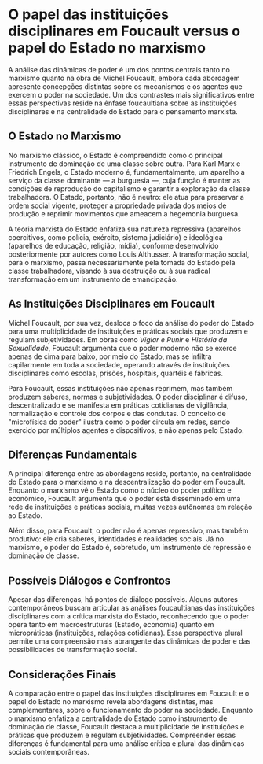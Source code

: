 
# O papel das instituições disciplinares em Foucault versus o papel do Estado no marxismo

A análise das dinâmicas de poder é um dos pontos centrais tanto no marxismo quanto na obra de Michel Foucault, embora cada abordagem apresente concepções distintas sobre os mecanismos e os agentes que exercem o poder na sociedade. Um dos contrastes mais significativos entre essas perspectivas reside na ênfase foucaultiana sobre as instituições disciplinares e na centralidade do Estado para o pensamento marxista.

## O Estado no Marxismo

No marxismo clássico, o Estado é compreendido como o principal instrumento de dominação de uma classe sobre outra. Para Karl Marx e Friedrich Engels, o Estado moderno é, fundamentalmente, um aparelho a serviço da classe dominante — a burguesia —, cuja função é manter as condições de reprodução do capitalismo e garantir a exploração da classe trabalhadora. O Estado, portanto, não é neutro: ele atua para preservar a ordem social vigente, proteger a propriedade privada dos meios de produção e reprimir movimentos que ameacem a hegemonia burguesa.

A teoria marxista do Estado enfatiza sua natureza repressiva (aparelhos coercitivos, como polícia, exército, sistema judiciário) e ideológica (aparelhos de educação, religião, mídia), conforme desenvolvido posteriormente por autores como Louis Althusser. A transformação social, para o marxismo, passa necessariamente pela tomada do Estado pela classe trabalhadora, visando à sua destruição ou à sua radical transformação em um instrumento de emancipação.

## As Instituições Disciplinares em Foucault

Michel Foucault, por sua vez, desloca o foco da análise do poder do Estado para uma multiplicidade de instituições e práticas sociais que produzem e regulam subjetividades. Em obras como *Vigiar e Punir* e *História da Sexualidade*, Foucault argumenta que o poder moderno não se exerce apenas de cima para baixo, por meio do Estado, mas se infiltra capilarmente em toda a sociedade, operando através de instituições disciplinares como escolas, prisões, hospitais, quartéis e fábricas.

Para Foucault, essas instituições não apenas reprimem, mas também produzem saberes, normas e subjetividades. O poder disciplinar é difuso, descentralizado e se manifesta em práticas cotidianas de vigilância, normalização e controle dos corpos e das condutas. O conceito de "microfísica do poder" ilustra como o poder circula em redes, sendo exercido por múltiplos agentes e dispositivos, e não apenas pelo Estado.

## Diferenças Fundamentais

A principal diferença entre as abordagens reside, portanto, na centralidade do Estado para o marxismo e na descentralização do poder em Foucault. Enquanto o marxismo vê o Estado como o núcleo do poder político e econômico, Foucault argumenta que o poder está disseminado em uma rede de instituições e práticas sociais, muitas vezes autônomas em relação ao Estado.

Além disso, para Foucault, o poder não é apenas repressivo, mas também produtivo: ele cria saberes, identidades e realidades sociais. Já no marxismo, o poder do Estado é, sobretudo, um instrumento de repressão e dominação de classe.

## Possíveis Diálogos e Confrontos

Apesar das diferenças, há pontos de diálogo possíveis. Alguns autores contemporâneos buscam articular as análises foucaultianas das instituições disciplinares com a crítica marxista do Estado, reconhecendo que o poder opera tanto em macroestruturas (Estado, economia) quanto em micropráticas (instituições, relações cotidianas). Essa perspectiva plural permite uma compreensão mais abrangente das dinâmicas de poder e das possibilidades de transformação social.

## Considerações Finais

A comparação entre o papel das instituições disciplinares em Foucault e o papel do Estado no marxismo revela abordagens distintas, mas complementares, sobre o funcionamento do poder na sociedade. Enquanto o marxismo enfatiza a centralidade do Estado como instrumento de dominação de classe, Foucault destaca a multiplicidade de instituições e práticas que produzem e regulam subjetividades. Compreender essas diferenças é fundamental para uma análise crítica e plural das dinâmicas sociais contemporâneas.
```
